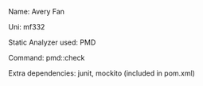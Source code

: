 Name: Avery Fan

Uni: mf332

Static Analyzer used: PMD

Command: pmd::check

Extra dependencies: junit, mockito (included in pom.xml)